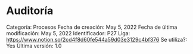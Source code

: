 # Auditoría

Categoría: Procesos
Fecha de creación: May 5, 2022
Fecha de última modificación: May 5, 2022
Identificador: P27
Liga: https://www.notion.so/2cd4f8d60fe544a59d03e3129c4bf376
Se utiliza?: Yes
Última versión: 1.0
